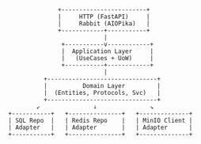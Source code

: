                     +------------------------+
                    |     HTTP (FastAPI)     |
                    |     Rabbit (AIOPika)   |
                    +------------+-----------+
                                 |
                     +-----------v------------+
                     |  Application Layer     |
                     |   (UseCases + UoW)     |
                     +-----------+------------+
                                 |
                +-------------------------------+
                |          Domain Layer         |
                |  (Entities, Protocols, Svc)   |
                +-------------------------------+
              ↙               ↓               ↘
      +-----------+   +---------------+   +--------------+
      | SQL Repo  |   | Redis Repo    |   | MinIO Client |
      | Adapter   |   | Adapter       |   | Adapter      |
      +-----------+   +---------------+   +--------------+
